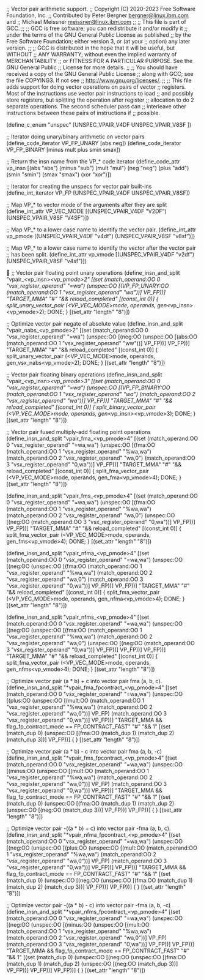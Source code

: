;; Vector pair arithmetic support.
;; Copyright (C) 2020-2023 Free Software Foundation, Inc.
;; Contributed by Peter Bergner <bergner@linux.ibm.com> and
;;		  Michael Meissner <meissner@linux.ibm.com>
;;
;; This file is part of GCC.
;;
;; GCC is free software; you can redistribute it and/or modify it
;; under the terms of the GNU General Public License as published
;; by the Free Software Foundation; either version 3, or (at your
;; option) any later version.
;;
;; GCC is distributed in the hope that it will be useful, but WITHOUT
;; ANY WARRANTY; without even the implied warranty of MERCHANTABILITY
;; or FITNESS FOR A PARTICULAR PURPOSE.  See the GNU General Public
;; License for more details.
;;
;; You should have received a copy of the GNU General Public License
;; along with GCC; see the file COPYING3.  If not see
;; <http://www.gnu.org/licenses/>.
;;
;; This file adds support for doing vector operations on pairs of vector
;; registers.  Most of the instructions use vector pair instructions to load
;; and possibly store registers, but splitting the operation after register
;; allocation to do 2 separate operations.  The second scheduler pass can
;; interleave other instructions between these pairs of instructions if
;; possible.

(define_c_enum "unspec"
  [UNSPEC_VPAIR_V4DF
   UNSPEC_VPAIR_V8SF
   ])

;; Iterator doing unary/binary arithmetic on vector pairs
(define_code_iterator VP_FP_UNARY  [abs neg])
(define_code_iterator VP_FP_BINARY [minus mult plus smin smax])

;; Return the insn name from the VP_* code iterator
(define_code_attr vp_insn [(abs      "abs")
			   (minus    "sub")
			   (mult     "mul")
			   (neg      "neg")
			   (plus     "add")
			   (smin     "smin")
			   (smax     "smax")
			   (xor      "xor")])

;; Iterator for creating the unspecs for vector pair built-ins
(define_int_iterator VP_FP [UNSPEC_VPAIR_V4DF
			    UNSPEC_VPAIR_V8SF])

;; Map VP_* to vector mode of the arguments after they are split
(define_int_attr VP_VEC_MODE [(UNSPEC_VPAIR_V4DF  "V2DF")
			      (UNSPEC_VPAIR_V8SF  "V4SF")])

;; Map VP_* to a lower case name to identify the vector pair.
(define_int_attr vp_pmode [(UNSPEC_VPAIR_V4DF  "v4df")
			   (UNSPEC_VPAIR_V8SF  "v8sf")])

;; Map VP_* to a lower case name to identify the vector after the vector pair
;; has been split.
(define_int_attr vp_vmode [(UNSPEC_VPAIR_V4DF  "v2df")
			   (UNSPEC_VPAIR_V8SF  "v4sf")])


;; Vector pair floating point unary operations
(define_insn_and_split "vpair_<vp_insn>_<vp_pmode>2"
  [(set (match_operand:OO 0 "vsx_register_operand" "=wa")
	(unspec:OO [(VP_FP_UNARY:OO
		     (match_operand:OO 1 "vsx_register_operand" "wa"))]
		   VP_FP))]
  "TARGET_MMA"
  "#"
  "&& reload_completed"
  [(const_int 0)]
{
  split_unary_vector_pair (<VP_VEC_MODE>mode, operands,
			   gen_<vp_insn><vp_vmode>2);
  DONE;
}
  [(set_attr "length" "8")])

;; Optimize vector pair negate of absolute value
(define_insn_and_split "vpair_nabs_<vp_pmode>2"
  [(set (match_operand:OO 0 "vsx_register_operand" "=wa")
	(unspec:OO
	 [(neg:OO
	   (unspec:OO
	    [(abs:OO (match_operand:OO 1 "vsx_register_operand" "ww"))]
	    VP_FP))]
	 VP_FP))]
  "TARGET_MMA"
  "#"
  "&& reload_completed"
  [(const_int 0)]
{
  split_unary_vector_pair (<VP_VEC_MODE>mode, operands,
			   gen_vsx_nabs<vp_vmode>2);
  DONE;
}
  [(set_attr "length" "8")])

;; Vector pair floating binary operations
(define_insn_and_split "vpair_<vp_insn>_<vp_pmode>3"
  [(set (match_operand:OO 0 "vsx_register_operand" "=wa")
	(unspec:OO [(VP_FP_BINARY:OO
		     (match_operand:OO 1 "vsx_register_operand" "wa")
		     (match_operand:OO 2 "vsx_register_operand" "wa"))]
		   VP_FP))]
  "TARGET_MMA"
  "#"
  "&& reload_completed"
  [(const_int 0)]
{
  split_binary_vector_pair (<VP_VEC_MODE>mode, operands,
			    gen_<vp_insn><vp_vmode>3);
  DONE;
}
  [(set_attr "length" "8")])

;; Vector pair fused multiply-add floating point operations
(define_insn_and_split "vpair_fma_<vp_pmode>4"
  [(set (match_operand:OO 0 "vsx_register_operand" "=wa,wa")
	(unspec:OO
	 [(fma:OO
	   (match_operand:OO 1 "vsx_register_operand" "%wa,wa")
	   (match_operand:OO 2 "vsx_register_operand" "wa,0")
	   (match_operand:OO 3 "vsx_register_operand" "0,wa"))]
	 VP_FP))]
  "TARGET_MMA"
  "#"
  "&& reload_completed"
  [(const_int 0)]
{
  split_fma_vector_pair (<VP_VEC_MODE>mode, operands,
			 gen_fma<vp_vmode>4);
  DONE;
}
  [(set_attr "length" "8")])

(define_insn_and_split "vpair_fms_<vp_pmode>4"
  [(set (match_operand:OO 0 "vsx_register_operand" "=wa,wa")
	(unspec:OO
	 [(fma:OO
	   (match_operand:OO 1 "vsx_register_operand" "%wa,wa")
	   (match_operand:OO 2 "vsx_register_operand" "wa,0")
	   (unspec:OO
	    [(neg:OO (match_operand:OO 3 "vsx_register_operand" "0,wa"))]
	     VP_FP))]
	 VP_FP))]
  "TARGET_MMA"
  "#"
  "&& reload_completed"
  [(const_int 0)]
{
  split_fma_vector_pair (<VP_VEC_MODE>mode, operands,
			 gen_fms<vp_vmode>4);
  DONE;
}
  [(set_attr "length" "8")])

(define_insn_and_split "vpair_nfma_<vp_pmode>4"
  [(set (match_operand:OO 0 "vsx_register_operand" "=wa,wa")
	(unspec:OO
	 [(neg:OO
	   (unspec:OO
	    [(fma:OO
	      (match_operand:OO 1 "vsx_register_operand" "%wa,wa")
	      (match_operand:OO 2 "vsx_register_operand" "wa,0")
	      (match_operand:OO 3 "vsx_register_operand" "0,wa"))]
	    VP_FP))]
	 VP_FP))]
  "TARGET_MMA"
  "#"
  "&& reload_completed"
  [(const_int 0)]
{
  split_fma_vector_pair (<VP_VEC_MODE>mode, operands,
			 gen_nfma<vp_vmode>4);
  DONE;
}
  [(set_attr "length" "8")])

(define_insn_and_split "vpair_nfms_<vp_pmode>4"
  [(set (match_operand:OO 0 "vsx_register_operand" "=wa,wa")
	(unspec:OO
	 [(neg:OO
	   (unspec:OO
	    [(fma:OO
	      (match_operand:OO 1 "vsx_register_operand" "%wa,wa")
	      (match_operand:OO 2 "vsx_register_operand" "wa,0")
	      (unspec:OO
	       [(neg:OO (match_operand:OO 3 "vsx_register_operand" "0,wa"))]
	       VP_FP))]
	   VP_FP))]
	 VP_FP))]
  "TARGET_MMA"
  "#"
  "&& reload_completed"
  [(const_int 0)]
{
  split_fma_vector_pair (<VP_VEC_MODE>mode, operands,
			 gen_nfms<vp_vmode>4);
  DONE;
}
  [(set_attr "length" "8")])

;; Optimize vector pair (a * b) + c into vector pair fma (a, b, c).
(define_insn_and_split "*vpair_fma_fpcontract_<vp_pmode>4"
  [(set (match_operand:OO 0 "vsx_register_operand" "=wa,wa")
	(unspec:OO
	 [(plus:OO
	   (unspec:OO
	    [(mult:OO
	      (match_operand:OO 1 "vsx_register_operand" "%wa,wa")
	      (match_operand:OO 2 "vsx_register_operand" "wa,0"))]
	    VP_FP)
	   (match_operand:OO 3 "vsx_register_operand" "0,wa"))]
	 VP_FP))]
  "TARGET_MMA && flag_fp_contract_mode == FP_CONTRACT_FAST"
  "#"
  "&& 1"
  [(set (match_dup 0)
	(unspec:OO
	 [(fma:OO
	   (match_dup 1)
	   (match_dup 2)
	   (match_dup 3))]
	 VP_FP))]
{
}
  [(set_attr "length" "8")])

;; Optimize vector pair (a * b) - c into vector pair fma (a, b, -c)
(define_insn_and_split "*vpair_fms_fpcontract_<vp_pmode>4"
  [(set (match_operand:OO 0 "vsx_register_operand" "=wa,wa")
	(unspec:OO
	 [(minus:OO
	   (unspec:OO
	    [(mult:OO
	      (match_operand:OO 1 "vsx_register_operand" "%wa,wa")
	      (match_operand:OO 2 "vsx_register_operand" "wa,0"))]
	    VP_FP)
	   (match_operand:OO 3 "vsx_register_operand" "0,wa"))]
	 VP_FP))]
  "TARGET_MMA && flag_fp_contract_mode == FP_CONTRACT_FAST"
  "#"
  "&& 1"
  [(set (match_dup 0)
	(unspec:OO
	 [(fma:OO
	   (match_dup 1)
	   (match_dup 2)
	   (unspec:OO
	    [(neg:OO
	      (match_dup 3))]
	    VP_FP))]
	 VP_FP))]
{
}
  [(set_attr "length" "8")])


;; Optimize vector pair -((a * b) + c) into vector pair -fma (a, b, c).
(define_insn_and_split "*vpair_nfma_fpcontract_<vp_pmode>4"
  [(set (match_operand:OO 0 "vsx_register_operand" "=wa,wa")
	(unspec:OO
	 [(neg:OO
	   (unspec:OO
	    [(plus:OO
	      (unspec:OO
	       [(mult:OO
		 (match_operand:OO 1 "vsx_register_operand" "%wa,wa")
		 (match_operand:OO 2 "vsx_register_operand" "wa,0"))]
	       VP_FP)
	      (match_operand:OO 3 "vsx_register_operand" "0,wa"))]
	    VP_FP))]
	 VP_FP))]
  "TARGET_MMA && flag_fp_contract_mode == FP_CONTRACT_FAST"
  "#"
  "&& 1"
  [(set (match_dup 0)
	(unspec:OO
	 [(neg:OO
	   (unspec:OO
	    [(fma:OO
	      (match_dup 1)
	      (match_dup 2)
	      (match_dup 3))]
	    VP_FP))]
	 VP_FP))]
{
}
  [(set_attr "length" "8")])

;; Optimize vector pair -((a * b) - c) into vector pair -fma (a, b, -c)
(define_insn_and_split "*vpair_nfms_fpcontract_<vp_pmode>4"
  [(set (match_operand:OO 0 "vsx_register_operand" "=wa,wa")
	(unspec:OO
	 [(neg:OO
	   (unspec:OO
	    [(minus:OO
	      (unspec:OO
	       [(mult:OO
		 (match_operand:OO 1 "vsx_register_operand" "%wa,wa")
		 (match_operand:OO 2 "vsx_register_operand" "wa,0"))]
	       VP_FP)
	      (match_operand:OO 3 "vsx_register_operand" "0,wa"))]
	    VP_FP))]
	 VP_FP))]
  "TARGET_MMA && flag_fp_contract_mode == FP_CONTRACT_FAST"
  "#"
  "&& 1"
  [(set (match_dup 0)
	(unspec:OO
	 [(neg:OO
	   (unspec:OO
	    [(fma:OO
	      (match_dup 1)
	      (match_dup 2)
	      (unspec:OO
	       [(neg:OO
		 (match_dup 3))]
	       VP_FP))]
	    VP_FP))]
	 VP_FP))]
{
}
  [(set_attr "length" "8")])
